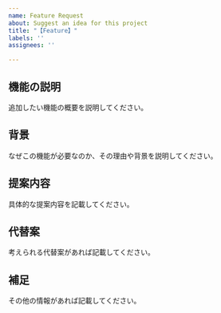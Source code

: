 ```yaml
---
name: Feature Request
about: Suggest an idea for this project
title: "【Feature】"
labels: ''
assignees: ''

---
```


## 機能の説明
追加したい機能の概要を説明してください。

## 背景
なぜこの機能が必要なのか、その理由や背景を説明してください。

## 提案内容
具体的な提案内容を記載してください。

## 代替案
考えられる代替案があれば記載してください。

## 補足
その他の情報があれば記載してください。
